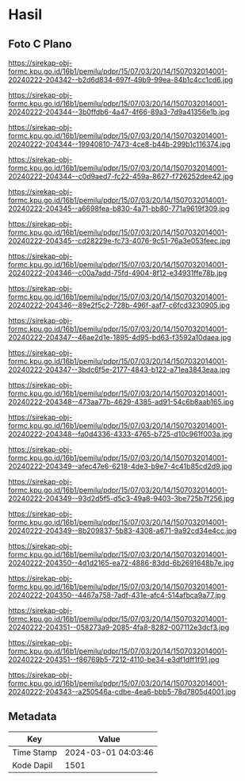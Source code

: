 # Hasil

## Foto C Plano

https://sirekap-obj-formc.kpu.go.id/16b1/pemilu/pdpr/15/07/03/20/14/1507032014001-20240222-204342--b2d6d834-697f-49b9-99ea-84b1c4cc1cd6.jpg

https://sirekap-obj-formc.kpu.go.id/16b1/pemilu/pdpr/15/07/03/20/14/1507032014001-20240222-204344--3b0ffdb6-4a47-4f66-89a3-7d9a41356e1b.jpg

https://sirekap-obj-formc.kpu.go.id/16b1/pemilu/pdpr/15/07/03/20/14/1507032014001-20240222-204344--19940810-7473-4ce8-b44b-299b1c116374.jpg

https://sirekap-obj-formc.kpu.go.id/16b1/pemilu/pdpr/15/07/03/20/14/1507032014001-20240222-204344--c0d9aed7-fc22-459a-8627-f726252dee42.jpg

https://sirekap-obj-formc.kpu.go.id/16b1/pemilu/pdpr/15/07/03/20/14/1507032014001-20240222-204345--a6698fea-b830-4a71-bb80-771a9619f309.jpg

https://sirekap-obj-formc.kpu.go.id/16b1/pemilu/pdpr/15/07/03/20/14/1507032014001-20240222-204345--cd28229e-fc73-4076-9c51-76a3e053feec.jpg

https://sirekap-obj-formc.kpu.go.id/16b1/pemilu/pdpr/15/07/03/20/14/1507032014001-20240222-204346--c00a7add-75fd-4904-8f12-e34931ffe78b.jpg

https://sirekap-obj-formc.kpu.go.id/16b1/pemilu/pdpr/15/07/03/20/14/1507032014001-20240222-204346--89e2f5c2-728b-496f-aaf7-c6fcd3230905.jpg

https://sirekap-obj-formc.kpu.go.id/16b1/pemilu/pdpr/15/07/03/20/14/1507032014001-20240222-204347--46ae2d1e-1895-4d95-bd63-f3592a10daea.jpg

https://sirekap-obj-formc.kpu.go.id/16b1/pemilu/pdpr/15/07/03/20/14/1507032014001-20240222-204347--3bdc6f5e-2177-4843-b122-a71ea3843eaa.jpg

https://sirekap-obj-formc.kpu.go.id/16b1/pemilu/pdpr/15/07/03/20/14/1507032014001-20240222-204348--473aa77b-4629-4385-ad91-54c6b8aab165.jpg

https://sirekap-obj-formc.kpu.go.id/16b1/pemilu/pdpr/15/07/03/20/14/1507032014001-20240222-204348--fa0d4336-4333-4765-b725-d10c961f003a.jpg

https://sirekap-obj-formc.kpu.go.id/16b1/pemilu/pdpr/15/07/03/20/14/1507032014001-20240222-204349--afec47e6-6218-4de3-b9e7-4c41b85cd2d9.jpg

https://sirekap-obj-formc.kpu.go.id/16b1/pemilu/pdpr/15/07/03/20/14/1507032014001-20240222-204349--93d2d5f5-d5c3-49a8-9403-3be725b7f256.jpg

https://sirekap-obj-formc.kpu.go.id/16b1/pemilu/pdpr/15/07/03/20/14/1507032014001-20240222-204349--8b209837-5b83-4308-a671-9a92cd34e4cc.jpg

https://sirekap-obj-formc.kpu.go.id/16b1/pemilu/pdpr/15/07/03/20/14/1507032014001-20240222-204350--4d1d2165-ea72-4886-83dd-6b2691648b7e.jpg

https://sirekap-obj-formc.kpu.go.id/16b1/pemilu/pdpr/15/07/03/20/14/1507032014001-20240222-204350--4467a758-7adf-431e-afc4-514afbca9a77.jpg

https://sirekap-obj-formc.kpu.go.id/16b1/pemilu/pdpr/15/07/03/20/14/1507032014001-20240222-204351--058273a9-2085-4fa8-8282-007112e3dcf3.jpg

https://sirekap-obj-formc.kpu.go.id/16b1/pemilu/pdpr/15/07/03/20/14/1507032014001-20240222-204351--f86769b5-7212-4110-be34-e3df1dff1f91.jpg

https://sirekap-obj-formc.kpu.go.id/16b1/pemilu/pdpr/15/07/03/20/14/1507032014001-20240222-204343--a250546a-cdbe-4ea6-bbb5-78d7805d4001.jpg


## Metadata

| Key        | Value               |
| ---------- | ------------------- |
| Time Stamp | 2024-03-01 04:03:46 |
| Kode Dapil | 1501                |



